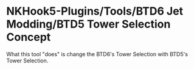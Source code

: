 # NKHook5-Plugins/Tools/BTD6 Jet Modding/BTD5 Tower Selection Concept

What this tool "does" is change the BTD6's Tower Selection with BTD5's Tower Selection.
